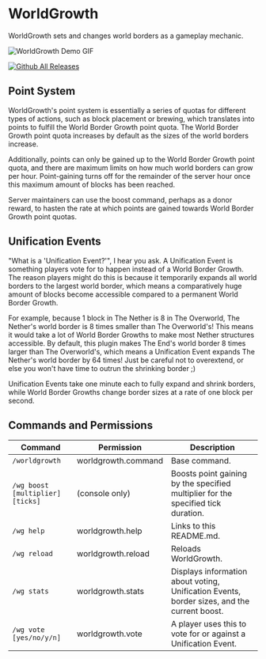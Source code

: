 # WorldGrowth
WorldGrowth sets and changes world borders as a gameplay mechanic.

![WorldGrowth Demo GIF](wgdemo.gif)

[![Github All Releases](https://img.shields.io/github/downloads/lichenaut/WorldGrowth/total.svg)]()

## Point System
WorldGrowth's point system is essentially a series of quotas for different types of actions, such as block placement or brewing, which translates into points to fulfill the World Border Growth point quota. The World Border Growth point quota increases by default as the sizes of the world borders increase.

Additionally, points can only be gained up to the World Border Growth point quota, and there are maximum limits on how much world borders can grow per hour. Point-gaining turns off for the remainder of the server hour once this maximum amount of blocks has been reached.

Server maintainers can use the boost command, perhaps as a donor reward, to hasten the rate at which points are gained towards World Border Growth point quotas.

## Unification Events
"What is a 'Unification Event?'", I hear you ask. A Unification Event is something players vote for to happen instead of a World Border Growth. The reason players might do this is because it temporarily expands all world borders to the largest world border, which means a comparatively huge amount of blocks become accessible compared to a permanent World Border Growth.

For example, because 1 block in The Nether is 8 in The Overworld, The Nether's world border is 8 times smaller than The Overworld's! This means it would take a lot of World Border Growths to make most Nether structures accessible. By default, this plugin makes The End's world border 8 times larger than The Overworld's, which means a Unification Event expands The Nether's world border by 64 times! Just be careful not to overextend, or else you won't have time to outrun the shrinking border ;)

Unification Events take one minute each to fully expand and shrink borders, while World Border Growths change border sizes at a rate of one block per second.

## Commands and Permissions
| Command               | Permission          | Description                                                                                        |
|-----------------------|---------------------|----------------------------------------------------------------------------------------------------|
| `/worldgrowth`        | worldgrowth.command | Base command.                                                                                     |
| `/wg boost [multiplier] [ticks]` | (console only)       | Boosts point gaining by the specified multiplier for the specified tick duration.               |
| `/wg help`            | worldgrowth.help    | Links to this README.md.                                                                          |
| `/wg reload`          | worldgrowth.reload  | Reloads WorldGrowth.                                                                              |
| `/wg stats`           | worldgrowth.stats   | Displays information about voting, Unification Events, border sizes, and the current boost.      |
| `/wg vote [yes/no/y/n]` | worldgrowth.vote  | A player uses this to vote for or against a Unification Event.                                    |

